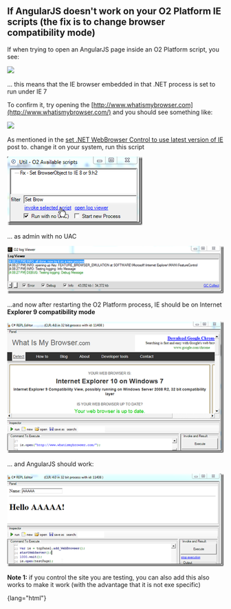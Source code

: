 ## If AngularJS doesn't work on your O2 Platform IE scripts (the fix is to change browser compatibility mode)

If when trying to open an AngularJS page inside an O2 Platform script, you see:

![](images/image_thumb1.png)

... this means that the IE browser embedded in that .NET process is set to run under IE 7  

To confirm it, try opening the [http://www.whatismybrowser.com](http://www.whatismybrowser.com/) and you should see something like:

![](images/image_thumb_25255B1_25255D1.png)

As mentioned in the [set .NET WebBrowser Control to use latest version of IE](http://o2platform.wordpress.com/2012/04/17/set-net-webbrowser-control-to-use-latest-version-of-ie/)  post to. change it on your system, run this script

![](images/image_thumb_25255B23_25255D_25255B2_25255D.png)

... as admin with no UAC

![](images/image_thumb_25255B24_25255D_25255B2_25255D.png)

...and now after restarting the O2 Platform process, IE should be on Internet **Explorer 9 compatibility mode**  


![](images/image_thumb_25255B25_25255D_25255B2_25255D.png)

... and AngularJS should work:

![](images/image_thumb_25255B26_25255D_25255B2_25255D.png)


**Note 1:** if you control the site you are testing, you can also add this also works to make it work (with the advantage that it is not exe specific)

{lang="html"}   
    <meta http-equiv="X-UA-Compatible" content="IE=EmulateIE9" />
